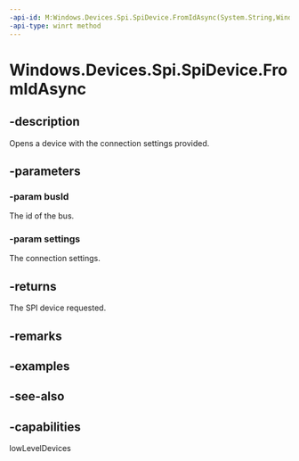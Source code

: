 ```yaml
---
-api-id: M:Windows.Devices.Spi.SpiDevice.FromIdAsync(System.String,Windows.Devices.Spi.SpiConnectionSettings)
-api-type: winrt method
---
```


<!-- Method syntax
public Windows.Foundation.IAsyncOperation<Windows.Devices.Spi.SpiDevice> FromIdAsync(System.String busId, Windows.Devices.Spi.SpiConnectionSettings settings)
-->

# Windows.Devices.Spi.SpiDevice.FromIdAsync

## -description
Opens a device with the connection settings provided.

## -parameters
### -param busId
The id of the bus.

### -param settings
The connection settings.

## -returns
The SPI device requested.

## -remarks

## -examples

## -see-also


## -capabilities
lowLevelDevices
